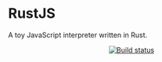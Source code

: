 # RustJS
A toy JavaScript interpreter written in Rust.

<p align="center">
  <a href="https://travis-ci.org/richwandell/rustjs"><img src="https://img.shields.io/travis/richwandell/rustjs/master.svg" alt="Build status" /></a>    
</p>

  
